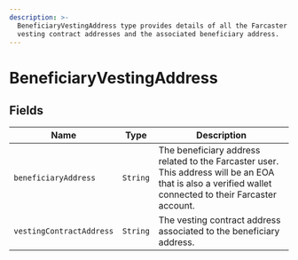 ```yaml
---
description: >-
  BeneficiaryVestingAddress type provides details of all the Farcaster user's
  vesting contract addresses and the associated beneficiary address.
---
```


# BeneficiaryVestingAddress

## Fields

| Name                     | Type     | Description                                                                                                                                             |
| ------------------------ | -------- | ------------------------------------------------------------------------------------------------------------------------------------------------------- |
| `beneficiaryAddress`     | `String` | The beneficiary address related to the Farcaster user. This address will be an EOA that is also a verified wallet connected to their Farcaster account. |
| `vestingContractAddress` | `String` | The vesting contract address associated to the beneficiary address.                                                                                     |

